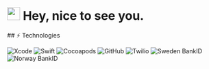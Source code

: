
<h1><img src="https://emojis.slackmojis.com/emojis/images/1531849430/4246/blob-sunglasses.gif?1531849430" width="30"/> Hey, nice to see you.</h1>
## ⚡ Technologies

<p>
  <img alt="Xcode" src="https://img.shields.io/badge/Xcode-blue.svg?style=for-the-badge&logo=xcode&logoColor=white" />
  <img alt="Swift" src="https://img.shields.io/badge/Swift-5.2-orange.svg?style=for-the-badge&logo=swift" />
  <img alt="Cocoapods" src="https://img.shields.io/badge/Cocoapods-%230077B5.svg?style=for-the-badge&logo=cocoapods" />
  <img alt="GitHub" src="https://img.shields.io/badge/-GitHub-181717.svg?style=for-the-badge&logo=GitHub" />
  <img alt="Twilio" src="https://img.shields.io/badge/-Twilio-blue.svg?style=for-the-badge&logo=Twilio" />
  <img alt="Sweden BankID" src="https://img.shields.io/badge/-Sweden BankID-225971.svg?style=for-the-badge" />
  <img alt="Norway BankID" src="https://img.shields.io/badge/-Norway BankID-4a78b1.svg?style=for-the-badge" />
</p>
<!--
**FominNickolai/FominNickolai** is a ✨ _special_ ✨ repository because its `README.md` (this file) appears on your GitHub profile.
![Nick's github stats](https://github-readme-stats.vercel.app/api?username=FominNickolai&count_private=true)
Here are some ideas to get you started:

- 🔭 I’m currently working on ...
- 🌱 I’m currently learning ...
- 👯 I’m looking to collaborate on ...
- 🤔 I’m looking for help with ...
- 💬 Ask me about ...
- 📫 How to reach me: ...
- 😄 Pronouns: ...
- ⚡ Fun fact: ...
-->
